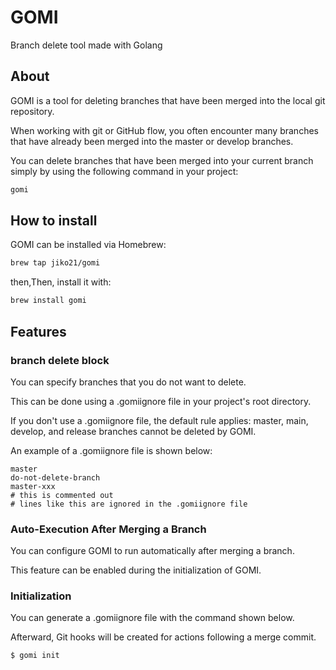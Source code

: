 # GOMI
Branch delete tool made with Golang
## About
GOMI is a tool for deleting branches that have been merged into the local git repository.


When working with git or GitHub flow,
you often encounter many branches that have already been merged into the master or develop branches.

You can delete branches that have been merged into your current branch simply by using the following command in your project:

```bash
gomi
```

## How to install
GOMI can be installed via Homebrew:

```bash
brew tap jiko21/gomi
```

then,Then, install it with:

```bash
brew install gomi
```

## Features

### branch delete block
You can specify branches that you do not want to delete.

This can be done using a .gomiignore file in your project's root directory.

If you don't use a .gomiignore file,
the default rule applies: master, main, develop, and release branches cannot be deleted by GOMI.

An example of a .gomiignore file is shown below:

```
master
do-not-delete-branch
master-xxx
# this is commented out
# lines like this are ignored in the .gomiignore file
```

### Auto-Execution After Merging a Branch
You can configure GOMI to run automatically after merging a branch.

This feature can be enabled during the initialization of GOMI.

### Initialization
You can generate a .gomiignore file with the command shown below.

Afterward, Git hooks will be created for actions following a merge commit.
```
$ gomi init
```
